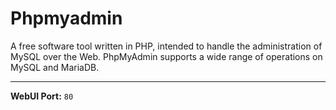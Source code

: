 # Phpmyadmin

A free software tool written in PHP, intended to handle the administration of MySQL over the Web. PhpMyAdmin supports a wide range of operations on MySQL and MariaDB.

---

**WebUI Port:** `80`